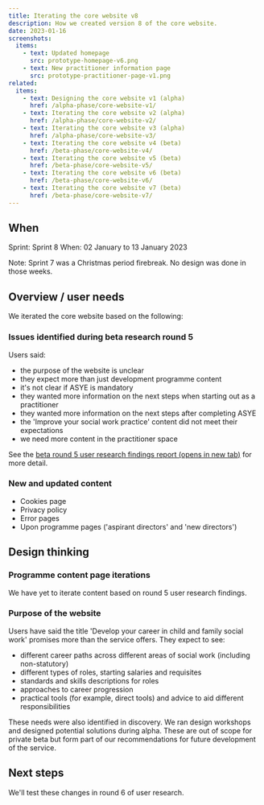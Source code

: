 ```yaml
---
title: Iterating the core website v8
description: How we created version 8 of the core website.
date: 2023-01-16
screenshots:
  items:
    - text: Updated homepage
      src: prototype-homepage-v6.png
    - text: New practitioner information page
      src: prototype-practitioner-page-v1.png
related:
  items:
    - text: Designing the core website v1 (alpha)
      href: /alpha-phase/core-website-v1/
    - text: Iterating the core website v2 (alpha)
      href: /alpha-phase/core-website-v2/
    - text: Iterating the core website v3 (alpha)
      href: /alpha-phase/core-website-v3/
    - text: Iterating the core website v4 (beta)
      href: /beta-phase/core-website-v4/
    - text: Iterating the core website v5 (beta)
      href: /beta-phase/core-website-v5/
    - text: Iterating the core website v6 (beta)
      href: /beta-phase/core-website-v6/
    - text: Iterating the core website v7 (beta)
      href: /beta-phase/core-website-v7/
---
```


## When
Sprint: Sprint 8
When: 02 January to 13 January 2023

Note: Sprint 7 was a Christmas period firebreak. No design was done in those weeks.

## Overview / user needs
We iterated the core website based on the following:

### Issues identified during beta research round 5

Users said:

- the purpose of the website is unclear
- they expect more than just development programme content
- it's not clear if ASYE is mandatory
- they wanted more information on the next steps when starting out as a practitioner
- they wanted more information on the next steps after completing ASYE
- the 'Improve your social work practice' content did not meet their expectations
- we need more content in the practitioner space

See the <a href="https://docs.google.com/presentation/d/1nuaLKB23i-5jPldyuH8s8JuTd4SJc91JZzNEhjjTFgQ/edit?usp=share_link" target="_blank">beta round 5 user research findings report (opens in new tab)</a> for more detail.

### New and updated content

- Cookies page
- Privacy policy
- Error pages
- Upon programme pages ('aspirant directors' and 'new directors')

## Design thinking

### Programme content page iterations
We have yet to iterate content based on round 5 user research findings.

### Purpose of the website
Users have said the title 'Develop your career in child and family social work' promises more than the service offers. They expect to see:
- different career paths across different areas of social work (including non-statutory)
- different types of roles, starting salaries and requisites
- standards and skills descriptions for roles
- approaches to career progression
- practical tools (for example, direct tools) and advice to aid different responsibilities

These needs were also identified in discovery. We ran design workshops and designed potential solutions during alpha. These are out of scope for private beta but form part of our recommendations for future development of the service.

## Next steps
We'll test these changes in round 6 of user research.
